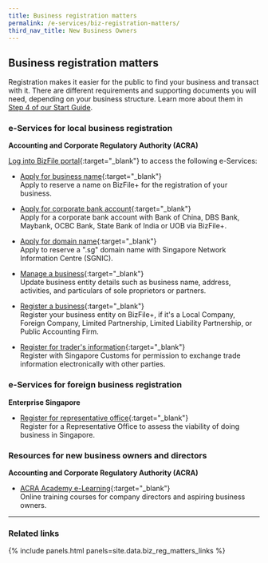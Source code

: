 ```yaml
---
title: Business registration matters
permalink: /e-services/biz-registration-matters/
third_nav_title: New Business Owners
---
```


## Business registration matters

Registration makes it easier for the public to find your business and transact with it. There are different requirements and supporting documents you will need, depending on your business structure. Learn more about them in [Step 4 of our Start Guide](/start-a-business/register-your-business/).

### e-Services for local business registration

**Accounting and Corporate Regulatory Authority (ACRA)**

[Log into BizFile portal](https://www.bizfile.gov.sg){:target="_blank"} to access the following e-Services:

- [Apply for business name](https://www.bizfile.gov.sg){:target="_blank"}
  <br>Apply to reserve a name on BizFile+ for the registration of your business.

- [Apply for corporate bank account](https://www.bizfile.gov.sg){:target="_blank"}
  <br>Apply for a corporate bank account with Bank of China, DBS Bank, Maybank, OCBC Bank, State Bank of India or UOB via BizFile+.

- [Apply for domain name](https://www.bizfile.gov.sg){:target="_blank"}
  <br>Apply to reserve a ".sg" domain name with Singapore Network Information Centre (SGNIC).

- [Manage a business](https://www.bizfile.gov.sg){:target="_blank"}
  <br>Update business entity details such as business name, address, activities, and particulars of sole proprietors or partners.

- [Register a business](https://www.bizfile.gov.sg){:target="_blank"}
  <br>Register your business entity on BizFile+, if it's a Local Company, Foreign Company, Limited Partnership, Limited Liability Partnership, or Public Accounting Firm.

- [Register for trader's information](https://www.bizfile.gov.sg){:target="_blank"}
  <br>Register with Singapore Customs for permission to exchange trade information electronically with other parties.

### e-Services for foreign business registration

**Enterprise Singapore**

- [Register for representative office](https://www.enterprisesg.gov.sg){:target="_blank"}
  <br>Register for a Representative Office to assess the viability of doing business in Singapore.

### Resources for new business owners and directors

**Accounting and Corporate Regulatory Authority (ACRA)**

- [ACRA Academy e-Learning](https://elearn.acra.gov.sg/acra/AAEnrolment/PublicCoursewareListings.aspx){:target="_blank"}
  <br>Online training courses for company directors and aspiring business owners.

---

### Related links

{% include panels.html panels=site.data.biz_reg_matters_links %}
